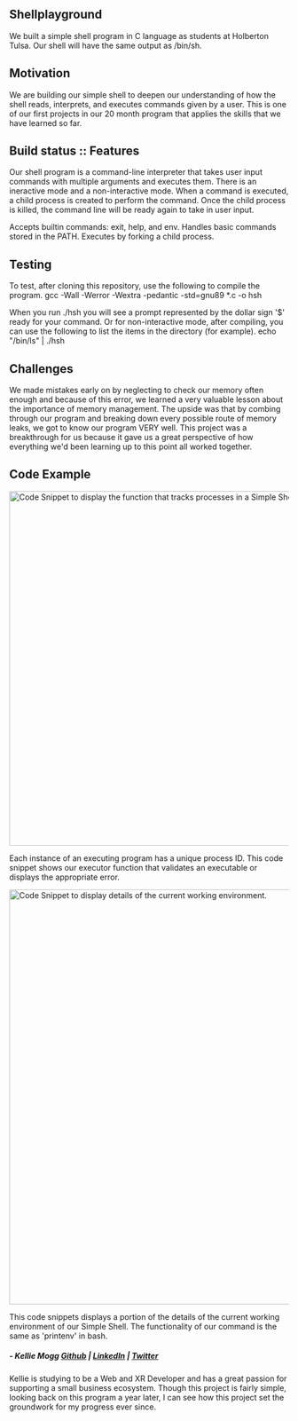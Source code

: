 ## Shellplayground
We built a simple shell program in C language as students at Holberton Tulsa.
Our shell will have the same output as /bin/sh. 

## Motivation
We are building our simple shell to deepen our understanding of how the shell reads,
interprets, and executes commands given by a user. This is one of our first projects
in our 20 month program that applies the skills that we have learned so far. 

## Build status :: Features
Our shell program is a command-line interpreter that takes user input commands
with multiple arguments and executes them. There is an ineractive mode and a
non-interactive mode. When a command is executed, a child process
is created to perform the command. Once the child process is killed, the command
line will be ready again to take in user input.

Accepts builtin commands: exit, help, and env.
Handles basic commands stored in the PATH.
Executes by forking a child process.

## Testing
To test, after cloning this repository, use the following to compile the program.
gcc -Wall -Werror -Wextra -pedantic -std=gnu89 *.c -o hsh

When you run ./hsh you will see a prompt represented by the dollar sign '$' ready
for your command. 
Or for non-interactive mode, after compiling, you can use the following to list
the items in the directory (for example).
echo "/bin/ls" | ./hsh

## Challenges

 We made mistakes early on by neglecting to check our memory often enough and because of this error, we learned a very valuable lesson about the importance of memory management. The upside was that by combing through our program and breaking down every possible route of memory leaks, we got to know our program VERY well. This project was a breakthrough for us because it gave us a great perspective of how everything we'd been learning up to this point all worked together.

## Code Example

<img width="639" alt="Code Snippet to display the function that tracks processes in a Simple Shell." src="https://user-images.githubusercontent.com/67158073/151820024-07c32fa3-d72b-416b-995e-3f6d151d831c.png">

Each instance of an executing program has a unique process ID. This code snippet 
shows our executor function that validates an executable or displays the 
appropriate error. 

<img width="748" alt="Code Snippet to display details of the current working environment." src="https://user-images.githubusercontent.com/67158073/151821016-77ae4f29-c3b9-474b-a597-daa29e68b857.png">

This code snippets displays a portion of the details of the current working 
environment of our Simple Shell. The functionality of our command is the same 
as 'printenv' in bash.

##### - Kellie Mogg <a href="https://github.com/kelliemogg">Github</a> | <a href="https://www.linkedin.com/in/kelliemogg/">LinkedIn</a> | <a href="https://twitter.com/KellieMogg">Twitter</a>
Kellie is studying to be a Web and XR Developer and has a great passion for supporting a small business ecosystem. Though this project is fairly simple, looking back on this program a year later, I can see how this project set the groundwork for my progress ever since.
